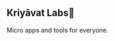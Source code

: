 ## Kriyāvat Labs👋

Micro apps and tools for everyone.


<script type="text/javascript" src="https://cdnjs.buymeacoffee.com/1.0.0/button.prod.min.js" data-name="bmc-button" data-slug="kriyavatlah" data-color="#5F7FFF" data-emoji="☕️"  data-font="Inter" data-text="Buy me a chai" data-outline-color="#000000" data-font-color="#ffffff" data-coffee-color="#FFDD00" ></script>
